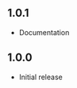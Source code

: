 <!-- https://developers.home-assistant.io/docs/add-ons/presentation#keeping-a-changelog -->

## 1.0.1

- Documentation

## 1.0.0

- Initial release
